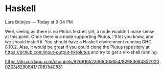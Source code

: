 # Haskell

Lars Brünjes — Today at 9:04 PM

Well, seeing as there is no Plutus testnet yet, a node wouldn't make sense at this point. Once there is a node supporting Plutus, I'll let you know, and we should install it.
You should have a Haskell environment running GHC 8.10.2.
Also, it would be great if you could clone the Plutus repository at https://github.com/input-output-hk/plutus and try to get a nix-shell running.


https://discordapp.com/channels/826816523368005654/826836848520200233/829084177067540531
